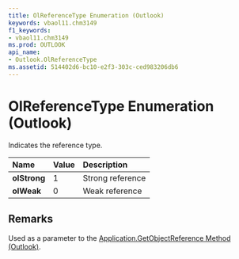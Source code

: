 ```yaml
---
title: OlReferenceType Enumeration (Outlook)
keywords: vbaol11.chm3149
f1_keywords:
- vbaol11.chm3149
ms.prod: OUTLOOK
api_name:
- Outlook.OlReferenceType
ms.assetid: 514402d6-bc10-e2f3-303c-ced983206db6
---
```



# OlReferenceType Enumeration (Outlook)

Indicates the reference type.



|**Name**|**Value**|**Description**|
|:-----|:-----|:-----|
| **olStrong**|1|Strong reference|
| **olWeak**|0|Weak reference|

## Remarks

Used as a parameter to the [Application.GetObjectReference Method (Outlook)](application-getobjectreference-method-outlook.md).


